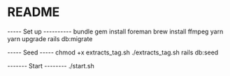 # README
----- Set up ----------
bundle
gem install foreman
brew install ffmpeg
yarn 
yarn upgrade
rails db:migrate

----- Seed ----- 
chmod +x extracts_tag.sh
./extracts_tag.sh
rails db:seed

------- Start --------
./start.sh
